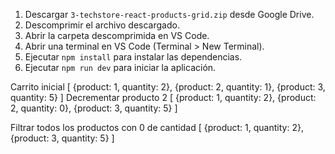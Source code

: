 1. Descargar `3-techstore-react-products-grid.zip` desde Google Drive.
2. Descomprimir el archivo descargado.
3. Abrir la carpeta descomprimida en VS Code.
4. Abrir una terminal en VS Code (Terminal > New Terminal).
5. Ejecutar `npm install` para instalar las dependencias.
6. Ejecutar `npm run dev` para iniciar la aplicación.

Carrito inicial
[
{product: 1, quantity: 2},
{product: 2, quantity: 1},
{product: 3, quantity: 5}
]
Decrementar producto 2
[
{product: 1, quantity: 2},
{product: 2, quantity: 0},
{product: 3, quantity: 5}
]

Filtrar todos los productos con 0 de cantidad
[
{product: 1, quantity: 2},
{product: 3, quantity: 5}
]
